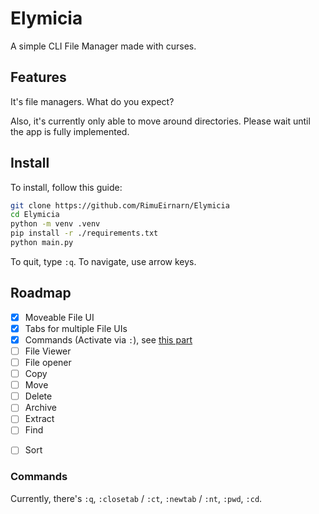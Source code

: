 # Elymicia

A simple CLI File Manager made with curses.

## Features

It's file managers. What do you expect?

Also, it's currently only able to move around directories. Please wait until the app is fully implemented.

## Install

To install, follow this guide:

```sh
git clone https://github.com/RimuEirnarn/Elymicia
cd Elymicia
python -m venv .venv
pip install -r ./requirements.txt
python main.py
```

To quit, type `:q`. To navigate, use arrow keys.

## Roadmap

- [x] Moveable File UI
- [x] Tabs for multiple File UIs
- [x] Commands (Activate via `:`), see [this part](#commands)
- [ ] File Viewer
- [ ] File opener
- [ ] Copy
- [ ] Move
- [ ] Delete
- [ ] Archive
- [ ] Extract
- [ ] Find
+ [ ] Sort

### Commands

Currently, there's `:q`, `:closetab` / `:ct`, `:newtab` / `:nt`, `:pwd`, `:cd`.
